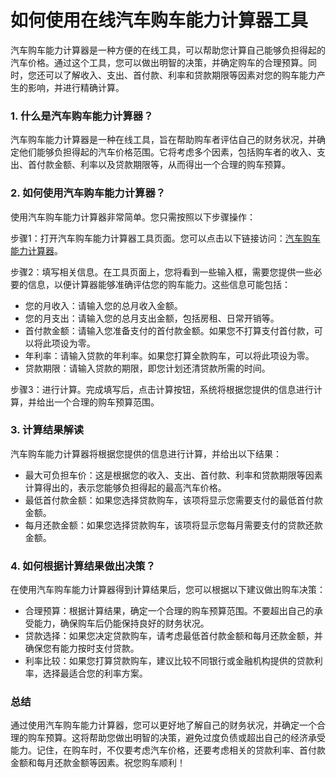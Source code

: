 如何使用在线汽车购车能力计算器工具
=================

汽车购车能力计算器是一种方便的在线工具，可以帮助您计算自己能够负担得起的汽车价格。通过这个工具，您可以做出明智的决策，并确定购车的合理预算。同时，您还可以了解收入、支出、首付款、利率和贷款期限等因素对您的购车能力产生的影响，并进行精确计算。

### 1. 什么是汽车购车能力计算器？

汽车购车能力计算器是一种在线工具，旨在帮助购车者评估自己的财务状况，并确定他们能够负担得起的汽车价格范围。它将考虑多个因素，包括购车者的收入、支出、首付款金额、利率以及贷款期限等，从而得出一个合理的购车预算。

### 2. 如何使用汽车购车能力计算器？

使用汽车购车能力计算器非常简单。您只需按照以下步骤操作：

步骤1：打开汽车购车能力计算器工具页面。您可以点击以下链接访问：[汽车购车能力计算器](https://www.onlinecalculatorsfree.com/zh-cn/financial/car-affordability-calculator.html)。

步骤2：填写相关信息。在工具页面上，您将看到一些输入框，需要您提供一些必要的信息，以便计算器能够准确评估您的购车能力。这些信息可能包括：

- 您的月收入：请输入您的总月收入金额。
- 您的月支出：请输入您的总月支出金额，包括房租、日常开销等。
- 首付款金额：请输入您准备支付的首付款金额。如果您不打算支付首付款，可以将此项设为零。
- 年利率：请输入贷款的年利率。如果您打算全款购车，可以将此项设为零。
- 贷款期限：请输入贷款的期限，即您计划还清贷款所需的时间。

步骤3：进行计算。完成填写后，点击计算按钮，系统将根据您提供的信息进行计算，并给出一个合理的购车预算范围。

### 3. 计算结果解读

汽车购车能力计算器将根据您提供的信息进行计算，并给出以下结果：

- 最大可负担车价：这是根据您的收入、支出、首付款、利率和贷款期限等因素计算得出的，表示您能够负担得起的最高汽车价格。
- 最低首付款金额：如果您选择贷款购车，该项将显示您需要支付的最低首付款金额。
- 每月还款金额：如果您选择贷款购车，该项将显示您每月需要支付的贷款还款金额。

### 4. 如何根据计算结果做出决策？

在使用汽车购车能力计算器得到计算结果后，您可以根据以下建议做出购车决策：

- 合理预算：根据计算结果，确定一个合理的购车预算范围。不要超出自己的承受能力，确保购车后仍能保持良好的财务状况。
- 贷款选择：如果您决定贷款购车，请考虑最低首付款金额和每月还款金额，并确保您有能力按时支付贷款。
- 利率比较：如果您打算贷款购车，建议比较不同银行或金融机构提供的贷款利率，选择最适合您的利率方案。

### 总结

通过使用汽车购车能力计算器，您可以更好地了解自己的财务状况，并确定一个合理的购车预算。这将帮助您做出明智的决策，避免过度负债或超出自己的经济承受能力。记住，在购车时，不仅要考虑汽车价格，还要考虑相关的贷款利率、首付款金额和每月还款金额等因素。祝您购车顺利！